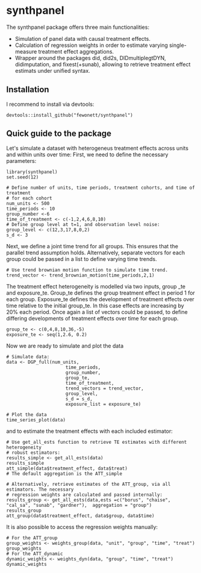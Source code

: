 # synthpanel

The synthpanel package offers three main functionalities:
- Simulation of panel data with causal treatment effects.
- Calculation of regression weights in order to estimate varying single-measure treatment effect aggregations.
- Wrapper around the packages did, did2s, DIDmultiplegtDYN, didimputation, and fixest(+sunab), allowing to retrieve treatment effect estimats under unified syntax.

## Installation
I recommend to install via devtools:
```
devtools::install_github("fewonett/synthpanel")
```

## Quick guide to the package
Let's simulate a dataset with heterogeneus treatment effects across units and within units over time:
First, we need to define the necessary parameters:
```
library(synthpanel)
set.seed(12)

# Define number of units, time periods, treatment cohorts, and time of treatment
# for each cohort
num_units <- 500
time_periods <- 10
group_number <-6
time_of_treatment <- c(-1,2,4,6,8,10)
# Define group level at t=1, and observation level noise:
group_level <- c(12,3,17,8,0,2)
s_d <- 3
```
Next, we define a joint time trend for all groups. This ensures that the parallel trend assumption holds. 
Alternatively, separate vectors for each group could be passed in a list to define varying time trends.
```
# Use trend brownian motion function to simulate time trend.
trend_vector <- trend_brownian_motion(time_periods,2,1)
```

The treatment effect heterogeneity is modelled via two inputs, group _te and exposure_te. 
Group_te defines the group treatment effect in period 1 for each group.
Exposure_te defines the development of treatment effects over time relative to the initial group_te. 
In this case effects are increasing by 20% each period. Once again a list of vectors could be passed,
to define differing developments of treatment effects over time for each group.
```
group_te <- c(0,4,8,10,36,-5)
exposure_te <- seq(1,2.6, 0.2)
```
Now we are ready to simulate and plot the data
```
# Simulate data:
data <- DGP_full(num_units,
                      time_periods,
                      group_number,
                      group_te,
                      time_of_treatment,
                      trend_vectors = trend_vector,
                      group_level,
                      s_d = s_d,
                      exposure_list = exposure_te)

# Plot the data 
time_series_plot(data)
```
and to estimate the treatment effects with each included estimator:
```
# Use get_all_ests function to retrieve TE estimates with different heterogeneity
# robust estimators:
results_simple <- get_all_ests(data)
results_simple
att_simple(data$treatment_effect, data$treat)
# The default aggregation is the ATT_simple

# Alternatively, retrieve estimates of the ATT_group, via all estimators. The necessary
# regression weights are calculated and passed internally:
results_group <- get_all_ests(data,ests =c("borus", "chaise", "cal_sa", "sunab", "gardner"),  aggregation = "group")
results_group
att_group(data$treatment_effect, data$group, data$time)
```
It is also possible to access the regression weights manually:
```
# For the ATT_group
group_weights <- weights_group(data, "unit", "group", "time", "treat")
group_weights
# For the ATT_dynamic
dynamic_weights <- weights_dyn(data, "group", "time", "treat")
dynamic_weights
```

